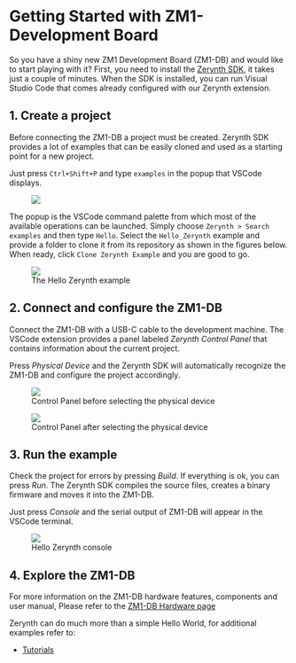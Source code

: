 # **Getting Started with ZM1-Development Board**

So you have a shiny new ZM1 Development Board (ZM1-DB) and would like to start playing with it?
First, you need to install the [Zerynth SDK](zerynth.com/products/zsdk), it takes just a couple of minutes.
When the SDK is installed, you can run Visual Studio Code that comes already configured with our Zerynth extension.


## **1. Create a project**

Before connecting the ZM1-DB a project must be created. 
Zerynth SDK provides a lot of examples that can be easily cloned and used as a starting point for a new project.

Just press `Ctrl+Shift+P` and type `examples` in the popup that VSCode displays.

<figure>
  <a data-fancybox="gallery" href="../img/clone-hello-zerynth.png">
  <img src="../img/clone-hello-zerynth.png" />
  </a>
</figure>

The popup is the VSCode command palette from which most of the available operations can be launched.
Simply choose `Zerynth > Search examples` and then type `Hello`. Select the `Hello_Zerynth` example and provide a folder to clone it from its repository as shown in the figures below. When ready, click `Clone Zerynth Example` and you are good to go.

<figure>
  <a data-fancybox="gallery" href="../img/example-hello-zerynth.png">
  <img src="../img/example-hello-zerynth.png" />
  </a>
  <figcaption>The Hello Zerynth example</figcaption>
</figure>

## **2. Connect and configure the ZM1-DB**

Connect the ZM1-DB with a USB-C cable to the development machine. The VSCode extension provides a panel labeled *Zerynth Control Panel* that contains information about the current project.

Press *Physical Device* and the Zerynth SDK will automatically recognize the ZM1-DB and configure the project accordingly.

<figure>
  <a data-fancybox="gallery" href="../img/zerynth-control-panel-no-device.png">
  <img src="../img/zerynth-control-panel-no-device.png" />
  </a>
  <figcaption>Control Panel before selecting the physical device</figcaption>
</figure>

<figure>
  <a data-fancybox="gallery" href="../img/zerynth-control-panel-with-device.png">
  <img src="../img/zerynth-control-panel-with-device.png" />
  </a>
  <figcaption>Control Panel after selecting the physical device</figcaption>
</figure>


## **3. Run the example**

Check the project for errors by pressing *Build*. If everything is ok, you can press *Run*. The Zerynth SDK compiles the source files, creates a binary firmware and moves it into the ZM1-DB.

Just press *Console* and the serial output of ZM1-DB will appear in the VSCode terminal.

<figure>
  <a data-fancybox="gallery" href="../img/example-hello-zerynth-console.png">
  <img src="../img/example-hello-zerynth-console.png" />
  </a>
  <figcaption>Hello Zerynth console</figcaption>
</figure>

## **4. Explore the ZM1-DB**

For more information on the ZM1-DB hardware features, components and user manual, Please refer to the [ZM1-DB Hardware page](../hardware/ZM1-Development-Board.md)

Zerynth can do much more than a simple Hello World, for additional examples refer to:

- [Tutorials](../tutorials/index.md)
